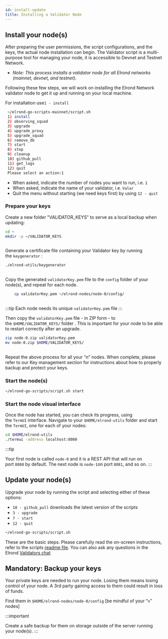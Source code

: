 ```yaml
---
id: install-update
title: Installing a Validator Node
---
```


## **Install your node(s)**

After preparing the user permissions, the script configurations, and the keys, the actual node installation can begin. The Validator script is a multi-purpose tool for managing your node, it is accessible to Devnet and Testnet Network.

- *Note: This process installs a validator node for all Elrond networks (mainnet, devnet, and testnet).*

Following these few steps, we will work on installing the Elrond Network validator node to get it up and running on your local machine.

 For installation use`1 - install`

```bash
 ~/elrond-go-scripts-mainnet/script.sh
 1) install
 2) observing_squad
 3) upgrade
 4) upgrade_proxy
 5) upgrade_squad
 6) remove_db
 7) start
 8) stop
 9) cleanup
 10) github_pull
 11) get_logs
 12) quit
 Please select an action:1
```

- When asked, indicate the number of nodes you want to run, i.e. `1`
- When asked, indicate the name of your validator, i.e. `Valar`
- Quit the menu without starting (we need keys first) by using `12 - quit`

### **Prepare your keys**

Create a new folder "VALIDATOR_KEYS" to serve as a local backup when updating:

```bash
cd ~
mkdir -p ~/VALIDATOR_KEYS
    
```

Generate a certificate file containing your Validator key by running the `keygenerator` :

 ```bash
./elrond-utils/keygenerator
    
```

Copy the generated `validatorKey.pem` file to the `config` folder of your node(s), and repeat for each node.

```bash
    cp validatorKey.pem ~/elrond-nodes/node-0/config/
    
```

:::tip
Each node needs its unique `validatorKey.pem` file
:::

Then copy the `validatorKey.pem` file - in ZIP form - to the `$HOME/VALIDATOR_KEYS/` folder . This is important for your node to be able to restart correctly after an upgrade.

```bash
zip node-0.zip validatorKey.pem
mv node-0.zip $HOME/VALIDATOR_KEYS/
    
```

Repeat the above process for all your “n” nodes. When complete, please refer to our Key management section for instructions about how to properly backup and protect your keys.

### **Start the node(s)**

```bash
~/elrond-go-scripts/script.sh start
```

### **Start the node visual interface**

Once the node has started, you can check its progress, using the `TermUI` interface. Navigate to your `$HOME/elrond-utils` folder and start the `TermUI`, one for each of your nodes:

```bash
cd $HOME/elrond-utils
./termui -address localhost:8080
```

:::tip

 Your first node is called `node-0` and it is a REST API that will run on port `8080` by default. The next node is `node-1`on port `8081`, and so on.
:::

## **Update your node(s)**

Upgrade your node by running the script and selecting either of these options:

- `10 - github_pull` downloads the latest version of the scripts
- `3 - upgrade`
- `7 - start`
- `12 - quit`

```bash
~/elrond-go-scripts/script.sh
```

These are the basic steps. Please carefully read the on-screen instructions, refer to the scripts [readme file](https://github.com/ElrondNetwork/elrond-go-scripts-mainnet/blob/master/README.md). You can also ask any questions in the Elrond [Validators chat](https://t.me/ElrondValidators)

## **Mandatory: Backup your keys**

Your private keys are needed to run your node. Losing them means losing control of your node. A 3rd party gaining access to them could result in loss of funds.

Find them in `$HOME/elrond-nodes/node-0/config` [be mindful of your “`n`” nodes]

:::important

Create a safe backup for them on storage outside of the server running your node(s).
:::

